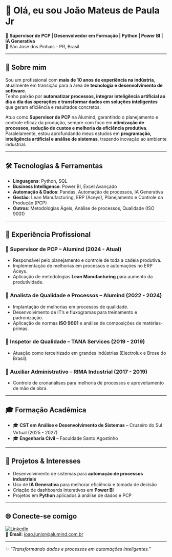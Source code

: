 # 👋 Olá, eu sou João Mateus de Paula Jr

🎯 **Supervisor de PCP | Desenvolvedor em Formação | Python | Power BI | IA Generativa**  
📍 São José dos Pinhais - PR, Brasil  

---

## 🚀 Sobre mim  
Sou um profissional com **mais de 10 anos de experiência na indústria**, atualmente em transição para a área de **tecnologia e desenvolvimento de software**.  
Tenho paixão por **automatizar processos, integrar inteligência artificial ao dia a dia das operações e transformar dados em soluções inteligentes** que geram eficiência e resultados concretos.  

Atuo como **Supervisor de PCP** na Alumind, garantindo o planejamento e controle eficaz da produção, sempre com foco em **otimização de processos, redução de custos e melhoria da eficiência produtiva**.  
Paralelamente, estou aprofundando meus estudos em **programação, inteligência artificial e análise de sistemas**, trazendo inovação ao ambiente industrial.  

---

## 🛠️ Tecnologias & Ferramentas  
- **Linguagens**: Python, SQL  
- **Business Intelligence**: Power BI, Excel Avançado  
- **Automação & Dados**: Pandas, Automação de processos, IA Generativa  
- **Gestão**: Lean Manufacturing, ERP (Aceys), Planejamento e Controle da Produção (PCP)  
- **Outros**: Metodologias Ágeis, Análise de processos, Qualidade (ISO 9001)  

---

## 💼 Experiência Profissional  

### 🔹 Supervisor de PCP – Alumind (2024 - Atual)  
- Responsável pelo planejamento e controle de toda a cadeia produtiva.  
- Implementação de melhorias em processos e automações no ERP Aceys.  
- Aplicação de metodologias **Lean Manufacturing** para aumento da produtividade.  

### 🔹 Analista de Qualidade e Processos – Alumind (2022 - 2024)  
- Implantação de melhorias em processos de qualidade.  
- Desenvolvimento de IT’s e fluxogramas para treinamento e padronização.  
- Aplicação de normas **ISO 9001** e análise de composições de matérias-primas.  

### 🔹 Inspetor de Qualidade – TANA Services (2019 - 2019)  
- Atuação como terceirizado em grandes indústrias (Electrolux e Brose do Brasil).  

### 🔹 Auxiliar Administrativo – RIMA Industrial (2017 - 2019)  
- Controle de cronanálises para melhoria de processos e aproveitamento de mão de obra.  

---

## 🎓 Formação Acadêmica  
- 🎓 **CST em Análise e Desenvolvimento de Sistemas** – Cruzeiro do Sul Virtual (2025 - 2027)  
- 🎓 **Engenharia Civil** – Faculdade Santo Agostinho  

---

## 📌 Projetos & Interesses  
- Desenvolvimento de sistemas para **automação de processos industriais**  
- Uso de **IA Generativa** para melhorar eficiência e tomada de decisão  
- Criação de dashboards interativos em **Power BI**  
- Projetos em **Python** aplicados à análise de dados e PCP  

---

## 🌐 Conecte-se comigo  
[![LinkedIn](https://img.shields.io/badge/LinkedIn-0e76a8?style=for-the-badge&logo=linkedin&logoColor=white)](https://www.linkedin.com/in/joão-mateus-de-paula-jr)  
📧 **Email**: joao.junior@alumind.com.br  

---

✨ *“Transformando dados e processos em automações inteligentes.”*  

